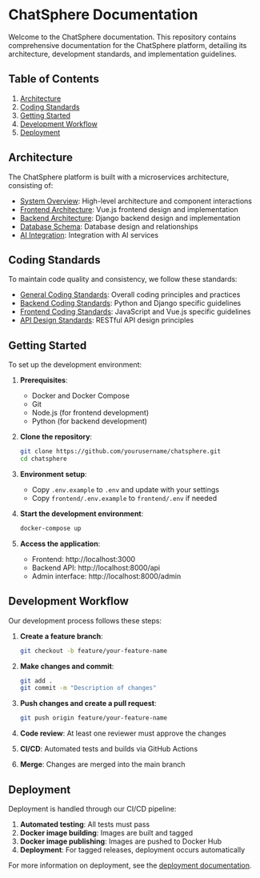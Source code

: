 # ChatSphere Documentation

Welcome to the ChatSphere documentation. This repository contains comprehensive documentation for the ChatSphere platform, detailing its architecture, development standards, and implementation guidelines.

## Table of Contents

1. [Architecture](#architecture)
2. [Coding Standards](#coding-standards)
3. [Getting Started](#getting-started)
4. [Development Workflow](#development-workflow)
5. [Deployment](#deployment)

## Architecture

The ChatSphere platform is built with a microservices architecture, consisting of:

- [System Overview](./architecture/README.md): High-level architecture and component interactions
- [Frontend Architecture](./architecture/frontend.md): Vue.js frontend design and implementation
- [Backend Architecture](./architecture/backend.md): Django backend design and implementation
- [Database Schema](./architecture/database.md): Database design and relationships
- [AI Integration](./architecture/ai_integration.md): Integration with AI services

## Coding Standards

To maintain code quality and consistency, we follow these standards:

- [General Coding Standards](./standards/README.md): Overall coding principles and practices
- [Backend Coding Standards](./standards/backend.md): Python and Django specific guidelines
- [Frontend Coding Standards](./standards/frontend.md): JavaScript and Vue.js specific guidelines
- [API Design Standards](./standards/api.md): RESTful API design principles

## Getting Started

To set up the development environment:

1. **Prerequisites**:
   - Docker and Docker Compose
   - Git
   - Node.js (for frontend development)
   - Python (for backend development)

2. **Clone the repository**:
   ```bash
   git clone https://github.com/yourusername/chatsphere.git
   cd chatsphere
   ```

3. **Environment setup**:
   - Copy `.env.example` to `.env` and update with your settings
   - Copy `frontend/.env.example` to `frontend/.env` if needed

4. **Start the development environment**:
   ```bash
   docker-compose up
   ```

5. **Access the application**:
   - Frontend: http://localhost:3000
   - Backend API: http://localhost:8000/api
   - Admin interface: http://localhost:8000/admin

## Development Workflow

Our development process follows these steps:

1. **Create a feature branch**:
   ```bash
   git checkout -b feature/your-feature-name
   ```

2. **Make changes and commit**:
   ```bash
   git add .
   git commit -m "Description of changes"
   ```

3. **Push changes and create a pull request**:
   ```bash
   git push origin feature/your-feature-name
   ```

4. **Code review**: At least one reviewer must approve the changes

5. **CI/CD**: Automated tests and builds via GitHub Actions

6. **Merge**: Changes are merged into the main branch

## Deployment

Deployment is handled through our CI/CD pipeline:

1. **Automated testing**: All tests must pass
2. **Docker image building**: Images are built and tagged
3. **Docker image publishing**: Images are pushed to Docker Hub
4. **Deployment**: For tagged releases, deployment occurs automatically

For more information on deployment, see the [deployment documentation](./deployment/README.md). 